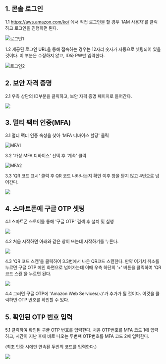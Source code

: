 ## 1. 콘솔 로그인

1.1 <https://aws.amazon.com/ko/> 에서 직접 로그인을 할 경우 'IAM 사용자'를 클릭하고 로그인을 진행하면 된다.

![로그인1](./assets/images/2022-06-09-14-07-05.png)

1.2 제공된 로그인 URL을 통해 접속하는 경우는 12자리 숫자가 자동으로 셋팅되어 있을 것이다. 이 부분은 수정하지 않고, ID와 PW만 입력한다.

![로그인2](./assets/images/2022-06-09-14-06-34.png)


## 2. 보안 자격 증명

2.1 우측 상단의 ID부분을 클릭하고, 보안 자격 증명 페이지로 들어간다.

![](./assets/images/2022-06-09-14-08-45.png)

## 3. 멀티 팩터 인증(MFA)

3.1 멀티 팩터 인증 속성을 찾아 'MFA 디바이스 할당' 클릭

![MFA1](./assets/images/2022-06-09-12-13-36.png)

3.2 '가상 MFA 디바이스' 선택 후 '계속' 클릭

![MFA2](./assets/images/2022-06-09-12-16-14.png)

3.3 'QR 코드 표시' 클릭 후 QR 코드 나타나는지 확인 이후 창을 닫지 않고 4번으로 넘어간다.

![](./assets/images/2022-06-09-14-10-39.png)

## 4. 스마트폰에 구글 OTP 셋팅

4.1 스마트폰 스토어를 통해 '구글 OTP' 검색 후 설치 및 실행

![](./assets/images/2022-06-09-12-28-04.png)

4.2 처음 시작하면 아래와 같은 창이 뜨는데 시작하기를 누른다.

![](./assets/images/2022-06-09-12-29-51.png)

4.3 'QR 코드 스캔'을 클릭하여 3.3번에서 나온 QR코드 스캔한다. 만약 여기서 취소를 누르면 구글 OTP 메인 화면으로 넘어가는데 이때 우측 하단의 '+' 버튼을 클릭하여 'QR 코드 스캔'을 누르면 된다.

![](./assets/images/2022-06-09-12-30-40.png)

4.4 그러면 구글 OTP에 'Amazon Web Services(~)'가 추가가 될 것이다. 이것을 클릭하면 OTP 번호를 확인할 수 있다.

## 5. 확인된 OTP 번호 입력

5.1 클릭하여 확인된 구글 OTP 번호를 입력한다. 처음 OTP번호를 MFA 코드 1에 입력하고, 시간이 지난 후에 바로 나오는 두번쨰 OTP번호를 MFA 코드 2에 입력한다.

(최초 인증 시에만 연속된 두번의 코드를 입력한다.)

![](./assets/images/2022-06-09-12-37-28.png)
